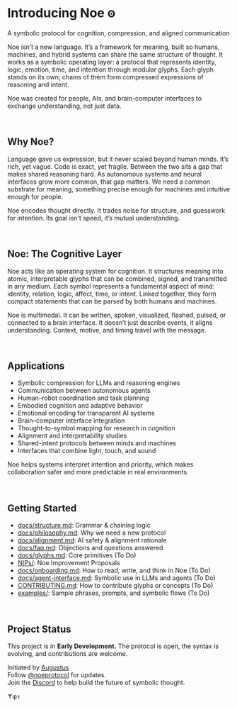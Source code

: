 # Introducing Noe 𐍈

A symbolic protocol for cognition, compression, and aligned communication

Noe isn’t a new language. It’s a framework for meaning, built so humans, machines, and hybrid systems can share the same structure of thought. It works as a symbolic operating layer: a protocol that represents identity, logic, emotion, time, and intention through modular glyphs. Each glyph stands on its own; chains of them form compressed expressions of reasoning and intent. 

Noe was created for people, AIs, and brain-computer interfaces to exchange understanding, not just data.

<br>

## Why Noe?

Language gave us expression, but it never scaled beyond human minds.  It’s rich, yet vague. Code is exact, yet fragile. Between the two sits a gap that makes shared reasoning hard.  As autonomous systems and neural interfaces grow more common, that gap matters.  We need a common substrate for meaning, something precise enough for machines and intuitive enough for people.  

Noe encodes thought directly. It trades noise for structure, and guesswork for intention. Its goal isn’t speed, it’s mutual understanding.

<br>

## Noe: The Cognitive Layer

Noe acts like an operating system for cognition. It structures meaning into atomic, interpretable glyphs that can be combined, signed, and transmitted in any medium.  Each symbol represents a fundamental aspect of mind: identity, relation, logic, affect, time, or intent.  Linked together, they form compact statements that can be parsed by both humans and machines.  

Noe is multimodal. It can be written, spoken, visualized, flashed, pulsed, or connected to a brain interface.  It doesn’t just describe events, it aligns understanding. Context, motive, and timing travel with the message.

<br>

## Applications

- Symbolic compression for LLMs and reasoning engines  
- Communication between autonomous agents  
- Human–robot coordination and task planning  
- Embodied cognition and adaptive behavior  
- Emotional encoding for transparent AI systems  
- Brain–computer interface integration  
- Thought-to-symbol mapping for research in cognition  
- Alignment and interpretability studies  
- Shared-intent protocols between minds and machines  
- Interfaces that combine light, touch, and sound  

Noe helps systems interpret intention and priority, which makes collaboration safer and more predictable in real environments.

<br>

## Getting Started

- [docs/structure.md](docs/structure.md): Grammar & chaining logic  
- [docs/philosophy.md](docs/philosophy.md): Why we need a new protocol  
- [docs/alignment.md](docs/alignment.md): AI safety & alignment rationale  
- [docs/faq.md](docs/faq.md): Objections and questions answered  
- [docs/glyphs.md](#): Core primitives (To Do)
- [NIPs/](https://github.com/Noe-Protocol/NIPs): Noe Improvement Proposals
- [docs/onboarding.md](#): How to read, write, and think in Noe (To Do)
- [docs/agent-interface.md](#): Symbolic use in LLMs and agents (To Do)
- [CONTRIBUTING.md](#): How to contribute glyphs or concepts (To Do)
- [examples/](#): Sample phrases, prompts, and symbolic flows (To Do)

<br>

## Project Status

This project is in **Early Development.** The protocol is open, the syntax is evolving, and contributions are welcome.

Initiated by [Augustus](https://x.com/augustusaligned)  
Follow [@noeprotocol](https://x.com/noeprotocol) for updates. <br>
Join the [Discord](https://discord.com/invite/RCG47f2E) to help build the future of symbolic thought.

𐌙φ𐌯
